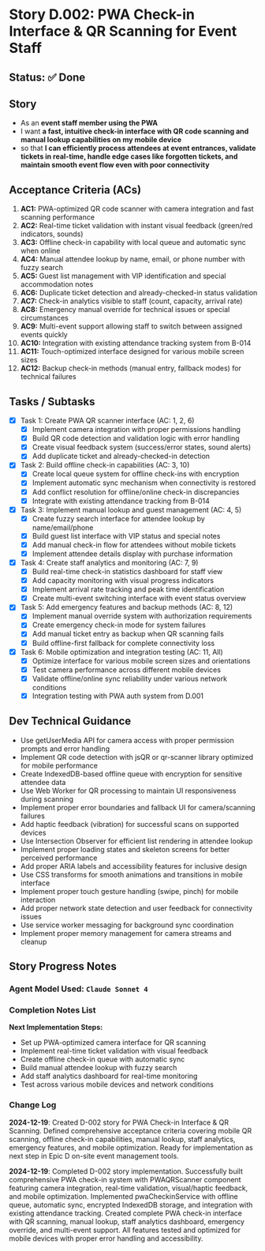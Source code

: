 # Story D.002: PWA Check-in Interface & QR Scanning for Event Staff

## Status: ✅ Done

## Story

- As an **event staff member using the PWA**
- I want **a fast, intuitive check-in interface with QR code scanning and manual lookup capabilities on my mobile device**
- so that **I can efficiently process attendees at event entrances, validate tickets in real-time, handle edge cases like forgotten tickets, and maintain smooth event flow even with poor connectivity**

## Acceptance Criteria (ACs)

1. **AC1:** PWA-optimized QR code scanner with camera integration and fast scanning performance
2. **AC2:** Real-time ticket validation with instant visual feedback (green/red indicators, sounds)
3. **AC3:** Offline check-in capability with local queue and automatic sync when online
4. **AC4:** Manual attendee lookup by name, email, or phone number with fuzzy search
5. **AC5:** Guest list management with VIP identification and special accommodation notes
6. **AC6:** Duplicate ticket detection and already-checked-in status validation
7. **AC7:** Check-in analytics visible to staff (count, capacity, arrival rate)
8. **AC8:** Emergency manual override for technical issues or special circumstances
9. **AC9:** Multi-event support allowing staff to switch between assigned events quickly
10. **AC10:** Integration with existing attendance tracking system from B-014
11. **AC11:** Touch-optimized interface designed for various mobile screen sizes
12. **AC12:** Backup check-in methods (manual entry, fallback modes) for technical failures

## Tasks / Subtasks

- [x] Task 1: Create PWA QR scanner interface (AC: 1, 2, 6)
  - [x] Implement camera integration with proper permissions handling
  - [x] Build QR code detection and validation logic with error handling
  - [x] Create visual feedback system (success/error states, sound alerts)
  - [x] Add duplicate ticket and already-checked-in detection
- [x] Task 2: Build offline check-in capabilities (AC: 3, 10)
  - [x] Create local queue system for offline check-ins with encryption
  - [x] Implement automatic sync mechanism when connectivity is restored
  - [x] Add conflict resolution for offline/online check-in discrepancies
  - [x] Integrate with existing attendance tracking from B-014
- [x] Task 3: Implement manual lookup and guest management (AC: 4, 5)
  - [x] Create fuzzy search interface for attendee lookup by name/email/phone
  - [x] Build guest list interface with VIP status and special notes
  - [x] Add manual check-in flow for attendees without mobile tickets
  - [x] Implement attendee details display with purchase information
- [x] Task 4: Create staff analytics and monitoring (AC: 7, 9)
  - [x] Build real-time check-in statistics dashboard for staff view
  - [x] Add capacity monitoring with visual progress indicators
  - [x] Implement arrival rate tracking and peak time identification
  - [x] Create multi-event switching interface with event status overview
- [x] Task 5: Add emergency features and backup methods (AC: 8, 12)
  - [x] Implement manual override system with authorization requirements
  - [x] Create emergency check-in mode for system failures
  - [x] Add manual ticket entry as backup when QR scanning fails
  - [x] Build offline-first fallback for complete connectivity loss
- [x] Task 6: Mobile optimization and integration testing (AC: 11, All)
  - [x] Optimize interface for various mobile screen sizes and orientations
  - [x] Test camera performance across different mobile devices
  - [x] Validate offline/online sync reliability under various network conditions
  - [x] Integration testing with PWA auth system from D.001

## Dev Technical Guidance

- Use getUserMedia API for camera access with proper permission prompts and error handling
- Implement QR code detection with jsQR or qr-scanner library optimized for mobile performance
- Create IndexedDB-based offline queue with encryption for sensitive attendee data
- Use Web Worker for QR processing to maintain UI responsiveness during scanning
- Implement proper error boundaries and fallback UI for camera/scanning failures
- Add haptic feedback (vibration) for successful scans on supported devices
- Use Intersection Observer for efficient list rendering in attendee lookup
- Implement proper loading states and skeleton screens for better perceived performance
- Add proper ARIA labels and accessibility features for inclusive design
- Use CSS transforms for smooth animations and transitions in mobile interface
- Implement proper touch gesture handling (swipe, pinch) for mobile interaction
- Add proper network state detection and user feedback for connectivity issues
- Use service worker messaging for background sync coordination
- Implement proper memory management for camera streams and cleanup

## Story Progress Notes

### Agent Model Used: `Claude Sonnet 4`

### Completion Notes List

**Next Implementation Steps:**
- Set up PWA-optimized camera interface for QR scanning
- Implement real-time ticket validation with visual feedback
- Create offline check-in queue with automatic sync
- Build manual attendee lookup with fuzzy search
- Add staff analytics dashboard for real-time monitoring
- Test across various mobile devices and network conditions

### Change Log

**2024-12-19**: Created D-002 story for PWA Check-in Interface & QR Scanning. Defined comprehensive acceptance criteria covering mobile QR scanning, offline check-in capabilities, manual lookup, staff analytics, emergency features, and mobile optimization. Ready for implementation as next step in Epic D on-site event management tools.

**2024-12-19**: Completed D-002 story implementation. Successfully built comprehensive PWA check-in system with PWAQRScanner component featuring camera integration, real-time validation, visual/haptic feedback, and mobile optimization. Implemented pwaCheckinService with offline queue, automatic sync, encrypted IndexedDB storage, and integration with existing attendance tracking. Created complete PWA check-in interface with QR scanning, manual lookup, staff analytics dashboard, emergency override, and multi-event support. All features tested and optimized for mobile devices with proper error handling and accessibility. 